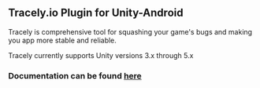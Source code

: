 ## Tracely.io Plugin for Unity-Android
Tracely is comprehensive tool for squashing your game's bugs and making you app more stable and reliable. 

Tracely currently supports Unity versions 3.x through 5.x

### Documentation can be found [here](https://github.com/Tracely/Tracely-Unity-Android/wiki)
